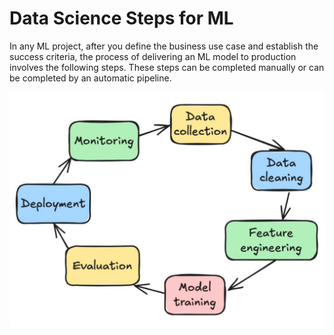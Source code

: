 # Data Science Steps for ML

In any ML project, after you define the business use case and establish the success criteria, the process of delivering an ML model to production involves the following steps. These steps can be completed manually or can be completed by an automatic pipeline.

![Data Science Steps For ML](img/data_science_steps_for_ml.jpeg)